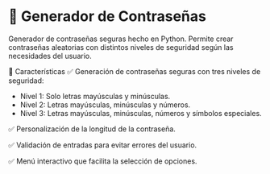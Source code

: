 # 🔐 Generador de Contraseñas

Generador de contraseñas seguras hecho en Python. Permite crear contraseñas aleatorias con distintos niveles de seguridad según las necesidades del usuario.

🚀 Características
✅ Generación de contraseñas seguras con tres niveles de seguridad:

  - Nivel 1: Solo letras mayúsculas y minúsculas.
  - Nivel 2: Letras mayúsculas, minúsculas y números.
  - Nivel 3: Letras mayúsculas, minúsculas, números y símbolos especiales.

✅ Personalización de la longitud de la contraseña.

✅ Validación de entradas para evitar errores del usuario.

✅ Menú interactivo que facilita la selección de opciones.
